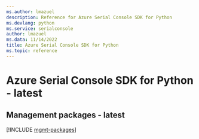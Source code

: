 ```yaml
---
ms.author: lmazuel
description: Reference for Azure Serial Console SDK for Python
ms.devlang: python
ms.service: serialconsole
author: lmazuel
ms.data: 11/14/2022
title: Azure Serial Console SDK for Python
ms.topic: reference
---
```

# Azure Serial Console SDK for Python - latest

## Management packages - latest
[!INCLUDE [mgmt-packages](serial-console-mgmt-index.md)]